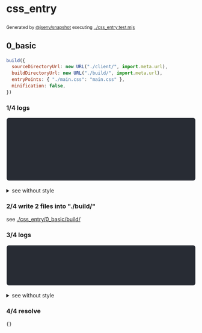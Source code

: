 # css_entry

<sub>
  Generated by <a href="https://github.com/jsenv/core/tree/main/packages/independent/snapshot">@jsenv/snapshot</a> executing <a href="../css_entry.test.mjs">../css_entry.test.mjs</a>
</sub>

## 0_basic

```js
build({
  sourceDirectoryUrl: new URL("./client/", import.meta.url),
  buildDirectoryUrl: new URL("./build/", import.meta.url),
  entryPoints: { "./main.css": "main.css" },
  minification: false,
})
```

### 1/4 logs

![img](css_entry/0_basic/log_group.svg)

<details>
  <summary>see without style</summary>

```console

build "./main.css"
⠋ generate source graph
✔ generate source graph (done in <X> second)
⠋ bundle "css"
✔ bundle "css" (done in <X> second)
⠋ generate build graph
✔ generate build graph (done in <X> second)
⠋ write files in build directory

```

</details>


### 2/4 write 2 files into "./build/"

see [./css_entry/0_basic/build/](./css_entry/0_basic/build/)

### 3/4 logs

![img](css_entry/0_basic/log_group_1.svg)

<details>
  <summary>see without style</summary>

```console
✔ write files in build directory (done in <X> second)
--- build files ---  
- css  : 1 (150 B / 2 %)
- other: 1 (7 kB / 98 %)
- total: 2 (7 kB / 100 %)
--------------------
```

</details>


### 4/4 resolve

```js
{}
```